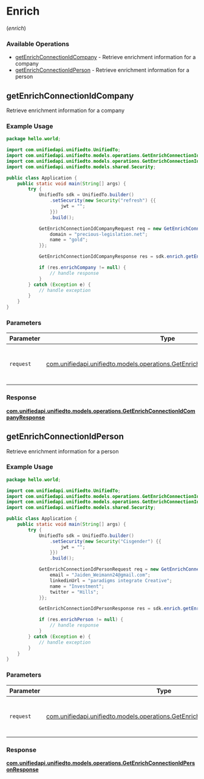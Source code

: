 # Enrich
(*enrich*)

### Available Operations

* [getEnrichConnectionIdCompany](#getenrichconnectionidcompany) - Retrieve enrichment information for a company
* [getEnrichConnectionIdPerson](#getenrichconnectionidperson) - Retrieve enrichment information for a person

## getEnrichConnectionIdCompany

Retrieve enrichment information for a company

### Example Usage

```java
package hello.world;

import com.unifiedapi.unifiedto.UnifiedTo;
import com.unifiedapi.unifiedto.models.operations.GetEnrichConnectionIdCompanyRequest;
import com.unifiedapi.unifiedto.models.operations.GetEnrichConnectionIdCompanyResponse;
import com.unifiedapi.unifiedto.models.shared.Security;

public class Application {
    public static void main(String[] args) {
        try {
            UnifiedTo sdk = UnifiedTo.builder()
                .setSecurity(new Security("refresh") {{
                    jwt = "";
                }})
                .build();

            GetEnrichConnectionIdCompanyRequest req = new GetEnrichConnectionIdCompanyRequest("Costa") {{
                domain = "precious-legislation.net";
                name = "gold";
            }};            

            GetEnrichConnectionIdCompanyResponse res = sdk.enrich.getEnrichConnectionIdCompany(req);

            if (res.enrichCompany != null) {
                // handle response
            }
        } catch (Exception e) {
            // handle exception
        }
    }
}
```

### Parameters

| Parameter                                                                                                                                        | Type                                                                                                                                             | Required                                                                                                                                         | Description                                                                                                                                      |
| ------------------------------------------------------------------------------------------------------------------------------------------------ | ------------------------------------------------------------------------------------------------------------------------------------------------ | ------------------------------------------------------------------------------------------------------------------------------------------------ | ------------------------------------------------------------------------------------------------------------------------------------------------ |
| `request`                                                                                                                                        | [com.unifiedapi.unifiedto.models.operations.GetEnrichConnectionIdCompanyRequest](../../models/operations/GetEnrichConnectionIdCompanyRequest.md) | :heavy_check_mark:                                                                                                                               | The request object to use for the request.                                                                                                       |


### Response

**[com.unifiedapi.unifiedto.models.operations.GetEnrichConnectionIdCompanyResponse](../../models/operations/GetEnrichConnectionIdCompanyResponse.md)**


## getEnrichConnectionIdPerson

Retrieve enrichment information for a person

### Example Usage

```java
package hello.world;

import com.unifiedapi.unifiedto.UnifiedTo;
import com.unifiedapi.unifiedto.models.operations.GetEnrichConnectionIdPersonRequest;
import com.unifiedapi.unifiedto.models.operations.GetEnrichConnectionIdPersonResponse;
import com.unifiedapi.unifiedto.models.shared.Security;

public class Application {
    public static void main(String[] args) {
        try {
            UnifiedTo sdk = UnifiedTo.builder()
                .setSecurity(new Security("Cisgender") {{
                    jwt = "";
                }})
                .build();

            GetEnrichConnectionIdPersonRequest req = new GetEnrichConnectionIdPersonRequest("Account") {{
                email = "Jaiden_Weimann24@gmail.com";
                linkedinUrl = "paradigms integrate Creative";
                name = "Investment";
                twitter = "Hills";
            }};            

            GetEnrichConnectionIdPersonResponse res = sdk.enrich.getEnrichConnectionIdPerson(req);

            if (res.enrichPerson != null) {
                // handle response
            }
        } catch (Exception e) {
            // handle exception
        }
    }
}
```

### Parameters

| Parameter                                                                                                                                      | Type                                                                                                                                           | Required                                                                                                                                       | Description                                                                                                                                    |
| ---------------------------------------------------------------------------------------------------------------------------------------------- | ---------------------------------------------------------------------------------------------------------------------------------------------- | ---------------------------------------------------------------------------------------------------------------------------------------------- | ---------------------------------------------------------------------------------------------------------------------------------------------- |
| `request`                                                                                                                                      | [com.unifiedapi.unifiedto.models.operations.GetEnrichConnectionIdPersonRequest](../../models/operations/GetEnrichConnectionIdPersonRequest.md) | :heavy_check_mark:                                                                                                                             | The request object to use for the request.                                                                                                     |


### Response

**[com.unifiedapi.unifiedto.models.operations.GetEnrichConnectionIdPersonResponse](../../models/operations/GetEnrichConnectionIdPersonResponse.md)**


